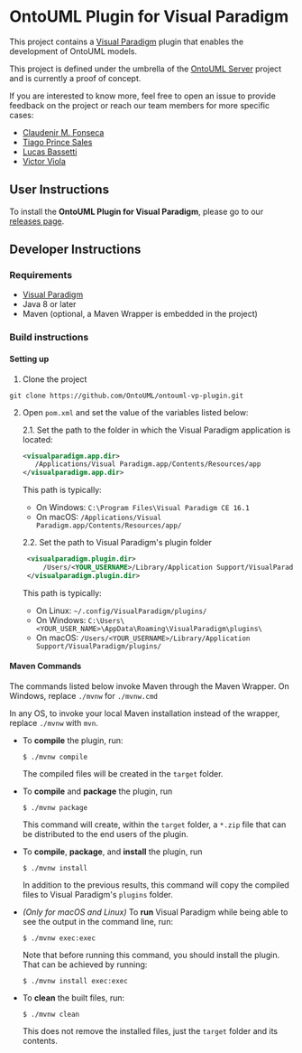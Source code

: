 # OntoUML Plugin for Visual Paradigm

This project contains a [Visual Paradigm](https://www.visual-paradigm.com/) plugin that enables the development of OntoUML models.

This project is defined under the umbrella of the [OntoUML Server](https://github.com/OntoUML/ontouml-server) project and is currently a proof of concept.

If you are interested to know more, feel free to open an issue to provide feedback on the project or reach our team members for more specific cases:
* [Claudenir M. Fonseca](https://github.com/claudenirmf)
* [Tiago Prince Sales](https://github.com/tgoprince)
* [Lucas Bassetti](https://github.com/LucasBassetti)
* [Victor Viola](https://github.com/victorviola)

## User Instructions

To install the **OntoUML Plugin for Visual Paradigm**, please go to our [releases page](https://github.com/OntoUML/ontouml-vp-plugin/releases).

## Developer Instructions

### Requirements

* [Visual Paradigm](https://www.visual-paradigm.com/)
* Java 8 or later
* Maven (optional, a Maven Wrapper is embedded in the project) 

### Build instructions

#### Setting up

1. Clone the project 

`git clone https://github.com/OntoUML/ontouml-vp-plugin.git`


2. Open `pom.xml` and set the value of the variables listed below:
    
    2.1. Set the path to the folder in which the Visual Paradigm application is located:
    
    ```xml
    <visualparadigm.app.dir>
       /Applications/Visual Paradigm.app/Contents/Resources/app
    </visualparadigm.app.dir>
    ```
   
    This path is typically:
    
    - On Windows: `C:\Program Files\Visual Paradigm CE 16.1`
    - On macOS: `/Applications/Visual Paradigm.app/Contents/Resources/app/`
   
   2.2. Set the path to Visual Paradigm's plugin folder
    
   ```xml
    <visualparadigm.plugin.dir>
        /Users/<YOUR_USERNAME>/Library/Application Support/VisualParadigm/plugins
    </visualparadigm.plugin.dir>
    ```
    
    This path is typically:
    
    - On Linux: `~/.config/VisualParadigm/plugins/`
    - On Windows: `C:\Users\<YOUR_USER_NAME>\AppData\Roaming\VisualParadigm\plugins\`
    - On macOS: `/Users/<YOUR_USERNAME>/Library/Application Support/VisualParadigm/plugins/`

#### Maven Commands

The commands listed below invoke Maven through the Maven Wrapper. 
On Windows, replace `./mvnw` for `./mvnw.cmd`

In any OS, to invoke your local Maven installation instead of the wrapper, replace `./mvnw` with `mvn`.

* To **compile** the plugin, run: 
    
     ```shell script
    $ ./mvnw compile
    ```

    The compiled files will be created in the `target` folder.

* To **compile** and **package** the plugin, run 

    ```shell script
    $ ./mvnw package
    ```
  
  This command will create, within the `target` folder, a `*.zip` file that can be distributed to the end users of the plugin.

* To **compile**, **package**, and **install** the plugin, run

    ```shell script
    $ ./mvnw install
    ```
  
    In addition to the previous results, this command will copy the compiled files to Visual Paradigm's `plugins` folder.

* *(Only for macOS and Linux)* To **run** Visual Paradigm while being able to see the output in the command line, run:

    ```shell script
    $ ./mvnw exec:exec
    ```
  
    Note that before running this command, you should install the plugin. That can be achieved by running:
    
    ```shell script
    $ ./mvnw install exec:exec
    ``` 
  
* To **clean** the built files, run:

    ```shell script
    $ ./mvnw clean
    ```
  
    This does not remove the installed files, just the `target` folder and its contents.

